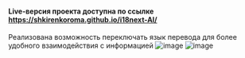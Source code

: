 #### Live-версия проекта доступна по ссылке https://shkirenkoroma.github.io/i18next-AI/
Реализована возможность переключать язык перевода для более удобного взаимодействия с информацией
![image](https://github.com/Shkirenkoroma/i18next-AI/assets/61347452/2043a1ed-03a5-4340-b902-f0dc28f792aa)
![image](https://github.com/Shkirenkoroma/i18next-AI/assets/61347452/d5265e83-eee0-44b0-862a-f017a314062a)
